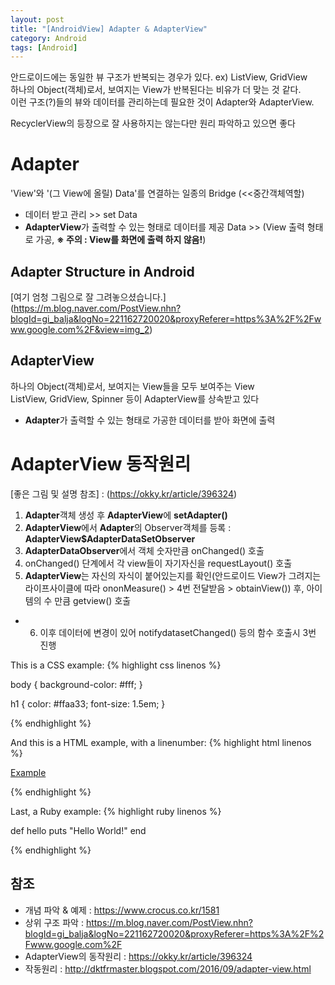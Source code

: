 ```yaml
---
layout: post
title: "[AndroidView] Adapter & AdapterView"
category: Android
tags: [Android]
---
```

  
안드로이드에는 <span class="color_pointEmeraldGreen">동일한 뷰 구조</span>가 반복되는 경우가 있다. ex) ListView, GridView<br/>
<span class="color_pointEmeraldGreen">하나의 Object(객체)로서, 보여지는 View</span>가 반복된다는 비유가 더 맞는 것 같다.<br/>
이런 구조(?)들의 뷰와 데이터를 관리하는데 필요한 것이 Adapter와 AdapterView.<br/>
  
<span class="color_pointRed">RecyclerView의 등장으로 잘 사용하지는 않는다만 원리 파악하고 있으면 좋다</span>
  
  
# Adapter
'<span class="color_pointEmeraldGreen">View</span>'와 '(그 View에 올릴) Data'를 연결하는 일종의 Bridge (<<중간객체역할)  
 - 데이터 받고 관리 <span class="color_blurredGray"> >> set Data</span>  
 - **AdapterView**가 출력할 수 있는 형태로 데이터를 제공 <span class="color_blurredGray"> Data >> (View 출력 형태로 가공, **※ 주의 : View를 화면에 출력 하지 않음!**) </span>  
  
## Adapter Structure in Android
  [여기 엄청 그림으로 잘 그려놓으셨습니다.] (https://m.blog.naver.com/PostView.nhn?blogId=gi_balja&logNo=221162720020&proxyReferer=https%3A%2F%2Fwww.google.com%2F&view=img_2)

  
## AdapterView
<span class="color_pointEmeraldGreen">하나의 Object(객체)로서, 보여지는 View</span>들을 모두 보여주는 View  
ListView, GridView, Spinner 등이 AdapterView를 상속받고 있다  
 - **Adapter**가 출력할 수 있는 형태로 가공한 데이터를 받아 화면에 출력  
  
# AdapterView 동작원리 
[좋은 그림 및 설명 참조] : (https://okky.kr/article/396324)  
1) **Adapter**객체 생성 후 **AdapterView**에 **setAdapter()**
2) **AdapterView**에서 **Adapter**의 Observer객체를 등록 : **AdapterView$AdapterDataSetObserver**  
3)  **AdapterDataObserver**에서 객체 숫자만큼 onChanged() 호출
4) onChanged() 단계에서 각 view들이 자기자신을 requestLayout() 호출  
5) **AdapterView**는 자신의 자식이 붙어있는지를 확인<span class="color_blurredGray">(안드로이드 View가 그려지는 라이프사이클에 따라 ononMeasure() > 4번 전달받음 > obtainView())</span> 후, 아이템의 수 만큼 getview() 호출
+ 6) 이후 데이터에 변경이 있어 notifydatasetChanged() 등의 함수 호출시 3번 진행 


This is a CSS example:
{% highlight css linenos %}

body {
  background-color: #fff;
  }

h1 {
  color: #ffaa33;
  font-size: 1.5em;
  }

{% endhighlight %}

And this is a HTML example, with a linenumber:
{% highlight html linenos %}

<html>
  <a href="example.com">Example</a>
</html>

{% endhighlight %}

Last, a Ruby example:
{% highlight ruby linenos %}

def hello
  puts "Hello World!"
end

{% endhighlight %}


## 참조
* 개념 파악 & 예제 : <https://www.crocus.co.kr/1581>
* 상위 구조 파악 : <https://m.blog.naver.com/PostView.nhn?blogId=gi_balja&logNo=221162720020&proxyReferer=https%3A%2F%2Fwww.google.com%2F>
* AdapterView의 동작원리 : <https://okky.kr/article/396324>
* 작동원리 : <http://dktfrmaster.blogspot.com/2016/09/adapter-view.html>
